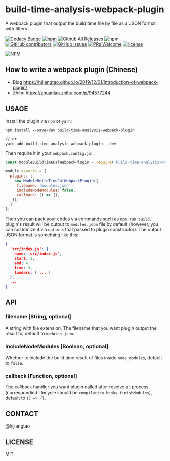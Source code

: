 # build-time-analysis-webpack-plugin
A webpack plugin that output the build time file by file as a JSON format with filters

[![Codacy Badge](https://api.codacy.com/project/badge/Grade/c913db53b5a3470f840f5329ea2f54d4)](https://www.codacy.com/app/hijiangtao/build-time-analysis-webpack-plugin?utm_source=github.com&utm_medium=referral&utm_content=hijiangtao/build-time-analysis-webpack-plugin&utm_campaign=badger)
[![npm](https://img.shields.io/npm/v/build-time-analysis-webpack-plugin.svg)](https://www.npmjs.com/package/build-time-analysis-webpack-plugin)
[![Github All Releases](https://img.shields.io/github/downloads/hijiangtao/build-time-analysis-webpack-plugin/total.svg)](https://github.com/hijiangtao/build-time-analysis-webpack-plugin/releases)
[![npm](https://img.shields.io/npm/dt/build-time-analysis-webpack-plugin.svg)](https://www.npmjs.com/package/build-time-analysis-webpack-plugin)
[![GitHub contributors](https://img.shields.io/github/contributors/hijiangtao/build-time-analysis-webpack-plugin.svg)]() 
[![GitHub issues](https://img.shields.io/github/issues/hijiangtao/build-time-analysis-webpack-plugin.svg)](https://github.com/hijiangtao/build-time-analysis-webpack-plugin/issues) 
[![PRs Welcome](https://img.shields.io/badge/PRs-welcome-brightgreen.svg)](https://github.com/hijiangtao/build-time-analysis-webpack-plugin/pulls) 
[![license](https://img.shields.io/github/license/hijiangtao/build-time-analysis-webpack-plugin.svg)](https://github.com/hijiangtao/build-time-analysis-webpack-plugin/blob/master/LICENSE) 

[![NPM](https://nodei.co/npm/build-time-analysis-webpack-plugin.png)](https://nodei.co/npm/build-time-analysis-webpack-plugin/)

## How to write a webpack plugin (Chinese)

* Blog <https://hijiangtao.github.io/2019/12/01/Introduction-of-webpack-plugin/>
* Zhihu <https://zhuanlan.zhihu.com/p/94577244>

## USAGE

Install the plugin via `npm` or `yarn`:

```shell
npm install --save-dev build-time-analysis-webpack-plugin

// or 
yarn add build-time-analysis-webpack-plugin --dev
```

Then require it in your `webpack.config.js`:

```javascript
const ModuleBuildTimeCalWebpackPlugin = require('build-time-analysis-webpack-plugin');

module.exports = {
  plugins: [
    new ModuleBuildTimeCalWebpackPlugin({
     filename: 'modules.json',
     includeNodeModules: false,
     callback: () => {},
   }),
  ]
};
```

Then you can pack your codes via commands such as `npm run build`, plugin's result will be output to `modules.json` file by default (however, you can customize it via `options` that passed to plugin constructor). The output JSON format is something like this:

```json
{
  'src/index.js': {
    name: 'src/index.js',
    start: 1,
    end: 4,
    time: 3,
    loaders: [ ... ]
  },
  ...
}
```

## API

### filename [String, optional]

A string with file extension, The filename that you want plugin output the result to, default to `modules.json`.

### includeNodeModules [Boolean, optional]

Whether to include the build time result of files inside `node_modules`, default to `false`.

### callback [Function, optional] 

The callback handler you want plugin called after resolve all process (correspondind lifecycle should be `compilation.hooks.finishModules`), default to `() => {}`.

## CONTACT

@hijiangtao

## LICENSE

MIT
